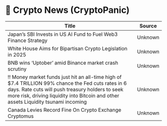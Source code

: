 # 📰 Crypto News (CryptoPanic)

| Title | Source |
|-------|--------|
| Japan’s SBI Invests in US AI Fund to Fuel Web3 Finance Strategy | Unknown |
| White House Aims for Bipartisan Crypto Legislation in 2025 | Unknown |
| BNB wins ‘Uptober’ amid Binance market crash scrutiny | Unknown |
| ‼️ Money market funds just hit an all-time high of $7.4 TRILLION  99% chance the Fed cuts rates in 6 days.  Rate cuts will push treasury holders to seek more risk, driving liquidity into Bitcoin and other assets  Liquidity tsunami incoming | Unknown |
| Canada Levies Record Fine On Crypto Exchange Cryptomus | Unknown |